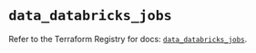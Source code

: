 # `data_databricks_jobs`

Refer to the Terraform Registry for docs: [`data_databricks_jobs`](https://registry.terraform.io/providers/databricks/databricks/1.81.1/docs/data-sources/jobs).
